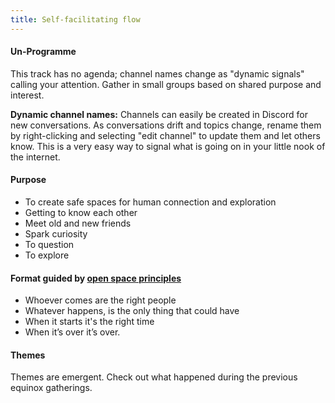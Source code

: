 ```yaml
---
title: Self-facilitating flow
---
```


#### Un-Programme

This track has no agenda; channel names change as "dynamic signals" calling your attention. Gather in small groups based on shared purpose and interest.

**Dynamic channel names:** Channels can easily be created in Discord for new conversations. As conversations drift and topics change, rename them by right-clicking and selecting "edit channel" to update them and let others know. This is a very easy way to signal what is going on in your little nook of the internet.

#### Purpose

- To create safe spaces for human connection and exploration
- Getting to know each other
- Meet old and new friends
- Spark curiosity
- To question
- To explore

#### Format guided by [open space principles](https://en.wikipedia.org/wiki/Open_Space_Technology)

- Whoever comes are the right people
- Whatever happens, is the only thing that could have
- When it starts it's the right time
- When it’s over it’s over.

#### Themes

Themes are emergent. Check out what happened during the previous equinox gatherings.
</br>
